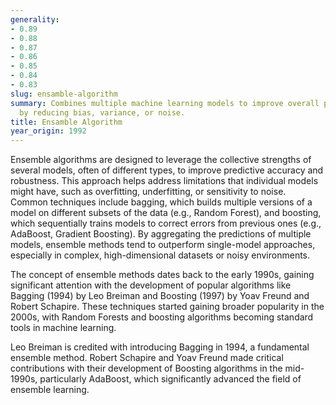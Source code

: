 ```yaml
---
generality:
- 0.89
- 0.88
- 0.87
- 0.86
- 0.85
- 0.84
- 0.83
slug: ensamble-algorithm
summary: Combines multiple machine learning models to improve overall performance
  by reducing bias, variance, or noise.
title: Ensamble Algorithm
year_origin: 1992
---
```


Ensemble algorithms are designed to leverage the collective strengths of several models, often of different types, to improve predictive accuracy and robustness. This approach helps address limitations that individual models might have, such as overfitting, underfitting, or sensitivity to noise. Common techniques include bagging, which builds multiple versions of a model on different subsets of the data (e.g., Random Forest), and boosting, which sequentially trains models to correct errors from previous ones (e.g., AdaBoost, Gradient Boosting). By aggregating the predictions of multiple models, ensemble methods tend to outperform single-model approaches, especially in complex, high-dimensional datasets or noisy environments.

The concept of ensemble methods dates back to the early 1990s, gaining significant attention with the development of popular algorithms like Bagging (1994) by Leo Breiman and Boosting (1997) by Yoav Freund and Robert Schapire. These techniques started gaining broader popularity in the 2000s, with Random Forests and boosting algorithms becoming standard tools in machine learning.

Leo Breiman is credited with introducing Bagging in 1994, a fundamental ensemble method. Robert Schapire and Yoav Freund made critical contributions with their development of Boosting algorithms in the mid-1990s, particularly AdaBoost, which significantly advanced the field of ensemble learning.